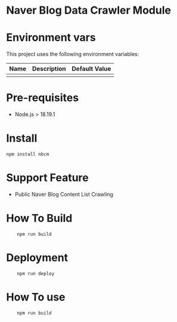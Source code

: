 # Naver Blog Data Crawler Module

# Environment vars

This project uses the following environment variables:

| Name | Description | Default Value |
| ---- | ----------- | ------------- |
|      |             |               |

# Pre-requisites

-   Node.js > 18.19.1

# Install

```
npm install nbcm
```

# Support Feature

-   Public Naver Blog Content List Crawling

# How To Build

```
    npm run build
```

# Deployment

```
    npm run deploy
```

# How To use

```
    npm run build
```

